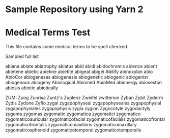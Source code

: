 # Sample Repository using Yarn 2

# Medical Terms Test

This file contains some medical terms to be spell checked.

Sampled full list

abiana
abiate
abiatrophy
abiatus
abid
abidi
abidochromis
abience
abient
abietene
abietic
abietine
abietite
abigeat
abigei
Abilify
abinoxylan
abio
AbioCor
abiogeneses
abiogenesis
abiogenetic
abiogenic
abiogenist
abiogenous
abiogeny
Abiological
Abiomed
AbioMed
abionergy
abioseston
abiosis
abiotic
abiotically

ZUMI
Zung
Zunrisa
Zuntz's
Zuplenz
Zweifel
zwitterion
Zyban
Zybit
Zyderm
Zydis
Zydone
Zyflo
zygal
zygapophyseal
zygapophyseales
zygapophysial
zygapophysiales
zygapophysis
zygia
zygion
Zygocotyle
zygodactyly
zygoma
zygomas
zygomatic
zygomatica
zygomatici
zygomatico
zygomaticoauricular
zygomaticofacial
zygomaticofacialis
zygomaticofrontal
zygomaticofrontalis
zygomaticomaxillaris
zygomaticomaxillary
zygomaticosphenoid
zygomaticotemporal
zygomaticotemporalis
